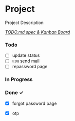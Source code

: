 # Project

Project Description

<em>[TODO.md spec & Kanban Board](https://bit.ly/3fCwKfM)</em>

### Todo

- [ ] update status  
- [ ] แยก send mail  
- [ ] repassword page  

### In Progress


### Done ✓

- [x] forgot password page  
- [x] otp  

